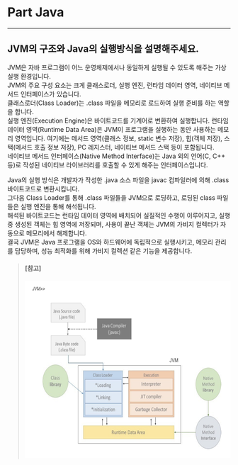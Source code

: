 # Part Java

---
## JVM의 구조와 Java의 실행방식을 설명해주세요.
JVM은 자바 프로그램이 어느 운영체제에서나 동일하게 실행될 수 있도록 해주는 가상 실행 환경입니다.<br/>
JVM의 주요 구성 요소는 크게 클래스로더, 실행 엔진, 런타임 데이터 영역, 네이티브 메서드 인터페이스가 있습니다.<br/>
클래스로더(Class Loader)는 .class 파일을 메모리로 로드하여 실행 준비를 하는 역할을 합니다.<br/>
실행 엔진(Execution Engine)은 바이트코드를 기계어로 변환하여 실행합니다.
런타임 데이터 영역(Runtime Data Area)은 JVM이 프로그램을 실행하는 동안 사용하는 메모리 영역입니다. 여기에는 메서드 영역(클래스 정보, static 변수 저장), 힙(객체 저장), 스택(메서드 호출 정보 저장), PC 레지스터, 네이티브 메서드 스택 등이 포함됩니다.<br/>
네이티브 메서드 인터페이스(Native Method Interface)는 Java 외의 언어(C, C++ 등)로 작성된 네이티브 라이브러리를 호출할 수 있게 해주는 인터페이스입니다.

Java의 실행 방식은 개발자가 작성한 .java 소스 파일을 javac 컴파일러에 의해 .class 바이트코드로 변환시킵니다.<br/>
그다음 Class Loader를 통해 .class 파일들을 JVM으로 로딩하고, 로딩된 class 파일들은 실행 엔진을 통해 해석됩니다.<br/>
해석된 바이트코드는 런타임 데이터 영역에 배치되어 실질적인 수행이 이루어지고, 실행 중 생성된 객체는 힙 영역에 저장되며, 사용이 끝난 객체는 JVM의 가비지 컬렉터가 자동으로 메모리에서 해제합니다.<br/>
결국 JVM은 Java 프로그램을 OS와 하드웨어에 독립적으로 실행시키고, 메모리 관리를 담당하며, 성능 최적화를 위해 가비지 컬렉션 같은 기능을 제공합니다.

> #### [참고]
> <img alt="img.png" height="400" src="images/img.png" width="700"/>